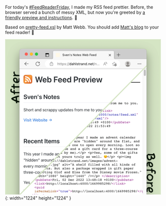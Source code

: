 ---
---

For today's [#FeedReaderFriday](https://dahlstrand.net/search-space/?q=%23FeedReaderFriday), I made my RSS feed prettier. Before, the browser served a bunch of messy XML, but now you're greeted by [a friendly preview and instructions](https://dahlstrand.net/notes/feed.xml). 🥳

Based on [pretty-feed.xsl](https://github.com/genmon/aboutfeeds/blob/main/tools/pretty-feed-v3.xsl) by Matt Webb. You should add [Matt's blog](https://interconnected.org/home/) to your feed reader! 👀

![A split view of the same web feed: before and after. The before shows a plain text XML representation of content. Boring! The after shows a pretty-looking preview of the same.](/images/pretty-rss.png){: width="1224" height="1224" }
